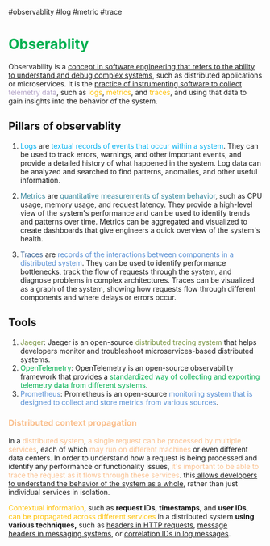 #observablity #log #metric #trace 
# <font color="#00b050">Obserablity</font>
Observability is a <u>concept in software engineering that refers to the ability to understand and debug complex systems</u>, such as distributed applications or microservices.
It is the <u>practice of instrumenting software to collect</u> <font color="#b2a2c7">telemetry data</font>, such as <font color="#ffc000">logs</font>, <font color="#ffc000">metrics</font>, and <font color="#ffc000">traces</font>, and using that data to gain insights into the behavior of the system.

## Pillars of observablity
1. <font color="#00b0f0">Logs</font> are<font color="#00b0f0"> textual records of events that occur within a system</font>. They can be used to track errors, warnings, and other important events, and provide a detailed history of what happened in the system. Log data can be analyzed and searched to find patterns, anomalies, and other useful information.

2. <font color="#31859b">Metrics</font> are <font color="#31859b">quantitative measurements of system behavior</font>, such as CPU usage, memory usage, and request latency. They provide a high-level view of the system's performance and can be used to identify trends and patterns over time. Metrics can be aggregated and visualized to create dashboards that give engineers a quick overview of the system's health.

3. <font color="#366092">Traces</font> are <font color="#548dd4">records of the interactions between components in a distributed system</font>. They can be used to identify performance bottlenecks, track the flow of requests through the system, and diagnose problems in complex architectures. Traces can be visualized as a graph of the system, showing how requests flow through different components and where delays or errors occur.

## Tools 
1. <font color="#76923c">Jaeger</font>: Jaeger is an open-source <font color="#76923c">distributed tracing system</font> that helps developers monitor and troubleshoot microservices-based distributed systems.
2. <font color="#00b050">OpenTelemetry</font>: OpenTelemetry is an open-source observability framework that provides a <font color="#00b050">standardized way of collecting and exporting telemetry data from different systems</font>.
3. <font color="#548dd4">Prometheus</font>: Prometheus is an open-source <font color="#548dd4">monitoring system that is designed to collect and store metrics from various sources</font>.

### <font color="#fac08f">Distributed context propagation</font>
In a<font color="#fac08f"> distributed system</font>, <font color="#fac08f">a single request can be processed by multiple services</font>, each of which <font color="#fac08f">may run on different machines</font> or even different data centers. In order to understand how a request is being processed and identify any performance or functionality issues, <font color="#fac08f">it's important to be able to trace the request as it flows through these services</font>.
this<u> allows developers to understand the behavior of the system as a whole</u>, rather than just individual services in isolation.

<font color="#ffc000">Contextual information</font>, such as **request IDs**, **timestamps**, and **user IDs**, <font color="#ffc000">can be propagated across different services</font> in a distributed system **using various techniques,** such as <u>headers in HTTP requests</u>, <u>message headers in messaging systems</u>, or <u>correlation IDs in log messages</u>.

